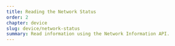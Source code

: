 ```yaml
---
title: Reading the Network Status
order: 2
chapter: device
slug: device/network-status
summary: Read information using the Network Information API.
---
```


<script>
  import CompatibilityWarning from '$lib/components/CompatibilityWarning.svelte';
</script>

<CompatibilityWarning name="Network Information API" href="https://caniuse.com/netinfo" />